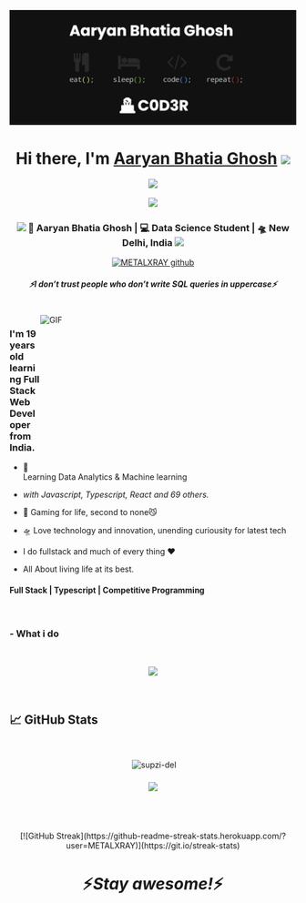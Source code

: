 [![MasterHead](./banner.png)](https://github.com/METALXRAY)

<div align="center">

   <h1>Hi there, I'm <a href="">Aaryan Bhatia Ghosh</a> <img src="https://media.giphy.com/media/hvRJCLFzcasrR4ia7z/giphy.gif" width="25px"> </h1>
   
   
   <img src="https://pronoun.cyou/x/y?subject=He&object=Him&height=20"> 
</div>

<div>
<p align="center">
 <img src="https://readme-typing-svg.herokuapp.com?color=%23F71F86&size=30&lines=C+O+D+I+N+G+.+.+.+.+.+.+.+.+.+.+.+.+.+.+">
</p>
</div>


<div align="center">
<h3><img src="https://media.giphy.com/media/WUlplcMpOCEmTGBtBW/giphy.gif" width="30"> 🙎 Aaryan Bhatia Ghosh | 💻 Data Science Student | 🛸 New Delhi, India <img src="https://media.giphy.com/media/WUlplcMpOCEmTGBtBW/giphy.gif" width="30"></h3>
</div>


<p align="center">
   <a href="https://twitter.com/AaryanBG"></a>
   <a href="https://badges.pufler.dev/visits/METALXRAY/METALXRAY"> <img alt="METALXRAY github" src="https://badges.pufler.dev/visits/METALXRAY/METALXRAY"> </a>
 </p>
 
 
 
 <h5 align="center">
   <i>⚡️I don’t trust people who don’t write SQL queries in uppercase⚡️</i>
  </h5>
 
 
<br />
<img align="right" height="270px" width="450px" alt="GIF" src="https://cdn.dribbble.com/users/50886/screenshots/2710024/coding.gif" />
<p align="center">
  <h3> I'm 19 years old learning Full Stack Web Developer from India.</h3>
</p>

 - 🥀 Learning Data Analytics & Machine learning
 
 - <i>with Javascript, Typescript, React and 69 others.</i>
   
 - 🔭 Gaming for life, second to none😼

 - 🛸 Love technology and innovation, unending curiousity for latest tech 
 
 - I do fullstack and much of every thing :heart:
 
 - All About living life at its best.
 
 <p align="center">
  <h4> Full Stack | Typescript | Competitive Programming </h4>
   </p>

<!--  -->

<!-- <p align="center" >
<a href=""> 
    <img  src=""/>
  </a>

</p> -->

<br />

 ### - What i do

<br />

<p align="center">
   <img src="https://media.giphy.com/media/f9XgHHnPnDjOF1hWpl/giphy.gif" />
   </p>
   
   
<br />

## &#x1f4c8; GitHub Stats

<br>

<p align="center">&nbsp;<img align="center" src="https://github-readme-stats.vercel.app/api?username=METALXRAY&show_icons=true&locale=en&title_color=green&icon_color=bb2acf&text_color=daf7dc&bg_color=151515" alt="supzi-del" />
<!--   <img align="right" alt="Coding" width="200" src=""> -->
</p>

<p align="center">
<!-- <a href="https://github.com/METALXRAY">
  <img align="center" style="margin:0.5rem" src="https://github-readme-stats.vercel.app/api?username=METALXRAY&show_icons=true&line_height=27&count_private=true&title_color=ffffff&text_color=c9cacc&icon_color=4AB097&bg_color=1A2B34" alt="Martin's GitHub Stats" />
</a> -->
   </p>

<p align="center">
<a href="https://github.com/METALXRAY">
  <img align="center" style="margin:0.5rem" src="https://github-readme-stats.vercel.app/api/top-langs/?username=METALXRAY&hide=html,css&title_color=ffffff&text_color=c9cacc&icon_color=4AB197&bg_color=1A2B34" />
</a>
</p>



<br>
<br>
<p align="center">
[![GitHub Streak](https://github-readme-streak-stats.herokuapp.com/?user=METALXRAY)](https://git.io/streak-stats)
</p>

<h1 align='center'>⚡️<i>Stay awesome!</i>⚡️</h1>
